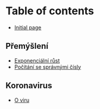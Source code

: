 # Table of contents

* [Initial page](README.md)

## Přemýšlení

* [Exponenciální růst](premysleni/exponencialni-rust.md)
* [Počítání se správnými čísly](premysleni/pocitani-se-spravnymi-cisly.md)

## Koronavirus

* [O viru](koronavirus/o-viru.md)

